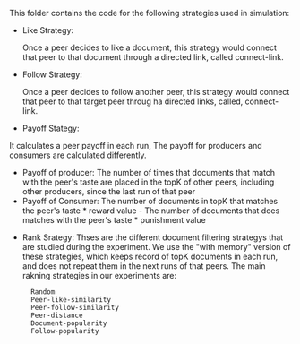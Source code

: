 This folder contains the code for the following strategies used in simulation:

+ Like Strategy:

   Once a peer decides to like a document, this strategy would connect that peer to that document through a directed link, called connect-link.

+ Follow Strategy:

   Once a peer decides to follow another peer, this strategy would connect that peer to that target peer throug ha directed links, called, connect-link.

+ Payoff Stategy:

It calculates a peer payoff in each run, The payoff for producers and consumers are calculated differently. 

* Payoff of producer: The number of times that documents that match with the peer's taste are placed in the topK of other peers, including other producers, since the last run of that peer 
* Payoff of Consumer: The number of documents in topK that matches the peer's taste *  reward value  - The number of documents that does matches with the peer's taste * punishment value 


+ Rank Srategy:
      Thses are the different document filtering strategys that are studied during the experiment.
      We use the "with memory" version of these strategies, which keeps record of topK documents in each run, and does not repeat them in
      the next runs of that peers. The main rakning strategies in our experiments are: 

        Random 
        Peer-like-similarity
        Peer-follow-similarity
        Peer-distance
        Document-popularity
        Follow-popularity 





